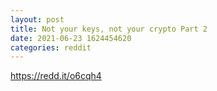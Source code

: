 ```yaml
--- 
layout: post 
title: Not your keys, not your crypto Part 2 
date: 2021-06-23 1624454620 
categories: reddit 
--- 
```

https://redd.it/o6cqh4